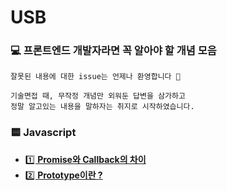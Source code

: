 # USB
### 💻 프론트엔드 개발자라면 꼭 알아야 할 개념 모음
```
잘못된 내용에 대한 issue는 언제나 환영합니다 🤗

기술면접 때, 무작정 개념만 외워둔 답변을 삼가하고
정말 알고있는 내용을 말하자는 취지로 시작하였습니다.
```

### 🟨 Javascript
- [1️⃣ **Promise와 Callback의 차이**](/Javascript/Promise와_Callback의_차이.md)
- [2️⃣ **Prototype이란 ?**](/Javascript/Prototype.md)